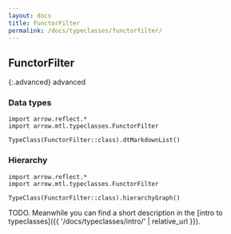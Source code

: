```yaml
---
layout: docs
title: FunctorFilter
permalink: /docs/typeclasses/functorfilter/
---
```


## FunctorFilter

{:.advanced}
advanced

### Data types

```kotlin:ank:replace
import arrow.reflect.*
import arrow.mtl.typeclasses.FunctorFilter

TypeClass(FunctorFilter::class).dtMarkdownList()
```

### Hierarchy

<canvas id="hierarchy-diagram"></canvas>
<script>
  drawNomNomlDiagram('hierarchy-diagram', 'diagram.nomnol')
</script>

```kotlin:ank:outFile(diagram.nomnol)
import arrow.reflect.*
import arrow.mtl.typeclasses.FunctorFilter

TypeClass(FunctorFilter::class).hierarchyGraph()
```

TODO. Meanwhile you can find a short description in the [intro to typeclasses]({{ '/docs/typeclasses/intro/' | relative_url }}).
